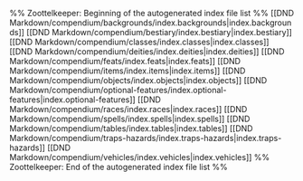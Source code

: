 %% Zoottelkeeper: Beginning of the autogenerated index file list  %%
 [[DND Markdown/compendium/backgrounds/index.backgrounds|index.backgrounds]]
 [[DND Markdown/compendium/bestiary/index.bestiary|index.bestiary]]
 [[DND Markdown/compendium/classes/index.classes|index.classes]]
 [[DND Markdown/compendium/deities/index.deities|index.deities]]
 [[DND Markdown/compendium/feats/index.feats|index.feats]]
 [[DND Markdown/compendium/items/index.items|index.items]]
 [[DND Markdown/compendium/objects/index.objects|index.objects]]
 [[DND Markdown/compendium/optional-features/index.optional-features|index.optional-features]]
 [[DND Markdown/compendium/races/index.races|index.races]]
 [[DND Markdown/compendium/spells/index.spells|index.spells]]
 [[DND Markdown/compendium/tables/index.tables|index.tables]]
 [[DND Markdown/compendium/traps-hazards/index.traps-hazards|index.traps-hazards]]
 [[DND Markdown/compendium/vehicles/index.vehicles|index.vehicles]]
%% Zoottelkeeper: End of the autogenerated index file list  %%
